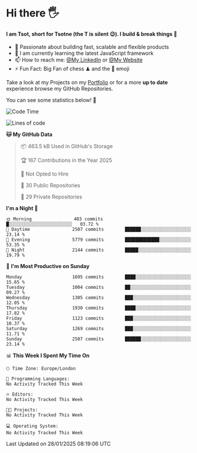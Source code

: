 # Hi there :raised_hand_with_fingers_splayed:
#### I am Tsot, short for Tsotne (the T is silent :wink:). I build & break things :space_invader:
- :telescope: Passionate about building fast, scalable and flexible products
- :seedling: I am currently learning the latest JavaScript framework 
- :mailbox: How to reach me: [@My LinkedIn](https://www.linkedin.com/in/tsotne-gvadzabia/) or [@My Website](https://tsotne.co.uk/contact)
- :zap: Fun Fact: Big Fan of chess ♟ and the 👾 emoji

Take a look at my Projects on my [Portfolio](https://tsotne.co.uk/) or for a more **up to date** experience browse my GitHub Repositories.

You can see some statistics below! :space_invader:
<!--START_SECTION:waka-->
![Code Time](http://img.shields.io/badge/Code%20Time-761%20hrs%202%20mins-blue)

![Lines of code](https://img.shields.io/badge/From%20Hello%20World%20I%27ve%20Written-7.1%20million%20lines%20of%20code-blue)

**🐱 My GitHub Data** 

> 📦 463.5 kB Used in GitHub's Storage 
 > 
> 🏆 167 Contributions in the Year 2025
 > 
> 🚫 Not Opted to Hire
 > 
> 📜 30 Public Repositories 
 > 
> 🔑 29 Private Repositories 
 > 
**I'm a Night 🦉** 

```text
🌞 Morning                403 commits         █░░░░░░░░░░░░░░░░░░░░░░░░   03.72 % 
🌆 Daytime                2507 commits        ██████░░░░░░░░░░░░░░░░░░░   23.14 % 
🌃 Evening                5779 commits        █████████████░░░░░░░░░░░░   53.35 % 
🌙 Night                  2144 commits        █████░░░░░░░░░░░░░░░░░░░░   19.79 % 
```
📅 **I'm Most Productive on Sunday** 

```text
Monday                   1695 commits        ████░░░░░░░░░░░░░░░░░░░░░   15.65 % 
Tuesday                  1004 commits        ██░░░░░░░░░░░░░░░░░░░░░░░   09.27 % 
Wednesday                1305 commits        ███░░░░░░░░░░░░░░░░░░░░░░   12.05 % 
Thursday                 1930 commits        ████░░░░░░░░░░░░░░░░░░░░░   17.82 % 
Friday                   1123 commits        ███░░░░░░░░░░░░░░░░░░░░░░   10.37 % 
Saturday                 1269 commits        ███░░░░░░░░░░░░░░░░░░░░░░   11.71 % 
Sunday                   2507 commits        ██████░░░░░░░░░░░░░░░░░░░   23.14 % 
```


📊 **This Week I Spent My Time On** 

```text
🕑︎ Time Zone: Europe/London

💬 Programming Languages: 
No Activity Tracked This Week

🔥 Editors: 
No Activity Tracked This Week

🐱‍💻 Projects: 
No Activity Tracked This Week

💻 Operating System: 
No Activity Tracked This Week
```


 Last Updated on 28/01/2025 08:19:06 UTC
<!--END_SECTION:waka-->
